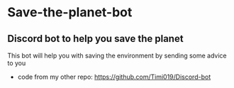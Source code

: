 # Save-the-planet-bot
## Discord bot to help you save the planet

This bot will help you with saving the environment by sending some advice to you

- code from my other repo: https://github.com/Timi019/Discord-bot